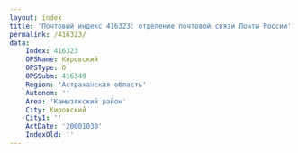 ```yaml
---
layout: index
title: 'Почтовый индекс 416323: отделение почтовой связи Почты России'
permalink: /416323/
data:
    Index: 416323
    OPSName: Кировский
    OPSType: О
    OPSSubm: 416349
    Region: 'Астраханская область'
    Autonom: ''
    Area: 'Камызякский район'
    City: Кировский
    City1: ''
    ActDate: '20001030'
    IndexOld: ''
---
```

